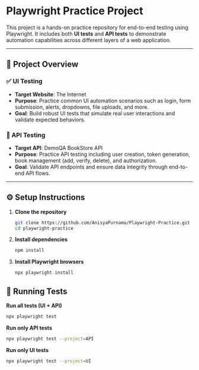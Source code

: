 # Playwright Practice Project

This project is a hands-on practice repository for end-to-end testing using Playwright. It includes both **UI tests** and **API tests** to demonstrate automation capabilities across different layers of a web application.

---

## 🧪 Project Overview

### ✅ UI Testing
- **Target Website**: The Internet
- **Purpose**: Practice common UI automation scenarios such as login, form submission, alerts, dropdowns, file uploads, and more.
- **Goal**: Build robust UI tests that simulate real user interactions and validate expected behaviors.

### 🔗 API Testing
- **Target API**: DemoQA BookStore API
- **Purpose**: Practice API testing including user creation, token generation, book management (add, verify, delete), and authorization.
- **Goal**: Validate API endpoints and ensure data integrity through end-to-end API flows.

---

## ⚙️ Setup Instructions

1. **Clone the repository**
   ```bash
   git clone https://github.com/AnisyaPurnama/Playwright-Practice.git
   cd playwright-practice
   ```

2. **Install dependencies**
   ```bash
   npm install
   ```

3. **Install Playwright browsers**
   ```bash
   npx playwright install
   ```

## 🚀 Running Tests
**Run all tests (UI + API)**
   ```bash
   npx playwright test
   ```

**Run only API tests**
   ```bash
   npx playwright test --project=API
   ```

**Run only UI tests**
   ```bash
   npx playwright test --project=UI
   ```